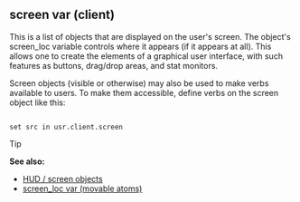 ## screen var (client)


This is a list of objects that are displayed on the user\'s
screen. The object\'s screen_loc variable controls where it appears (if
it appears at all). This allows one to create the elements of a
graphical user interface, with such features as buttons, drag/drop
areas, and stat monitors. 

Screen objects (visible or otherwise)
may also be used to make verbs available to users. To make them
accessible, define verbs on the screen object like this: 
``` dm

set src in usr.client.screen 
```


> [!TIP] 
> **See also:**
> +   [HUD / screen objects](/ref/%7Bnotes%7D/HUD.md) 
> +   [screen_loc var (movable atoms)](/ref/atom/movable/var/screen_loc.md) 